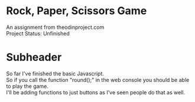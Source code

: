# Rock, Paper, Scissors Game
An assignment from theodinproject.com <br />
Project Status: Unfinished


# Subheader

So far I've finished the basic Javascript. <br />
So if you call the function "round();" in the web console you should be able to play the game. <br />
I'll be adding functions to just buttons as I've seen people do that as well. 